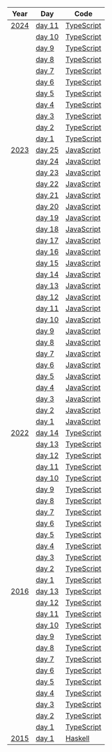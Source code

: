 |Year                                   |Day                                             |Code                                  |
|---------------------------------------|------------------------------------------------|--------------------------------------|
| [2024](https://adventofcode.com/2024) | [day 11](https://adventofcode.com/2024/day/11) | [TypeScript](./aoc2024/day11.ts)     |
|                                       | [day 10](https://adventofcode.com/2024/day/10) | [TypeScript](./aoc2024/day10.ts)     |
|                                       | [day 9](https://adventofcode.com/2024/day/9)   | [TypeScript](./aoc2024/day09.ts)     |
|                                       | [day 8](https://adventofcode.com/2024/day/8)   | [TypeScript](./aoc2024/day08.ts)     |
|                                       | [day 7](https://adventofcode.com/2024/day/7)   | [TypeScript](./aoc2024/day07.ts)     |
|                                       | [day 6](https://adventofcode.com/2024/day/6)   | [TypeScript](./aoc2024/day06.ts)     |
|                                       | [day 5](https://adventofcode.com/2024/day/5)   | [TypeScript](./aoc2024/day05.ts)     |
|                                       | [day 4](https://adventofcode.com/2024/day/4)   | [TypeScript](./aoc2024/day04.ts)     |
|                                       | [day 3](https://adventofcode.com/2024/day/3)   | [TypeScript](./aoc2024/day03.ts)     |
|                                       | [day 2](https://adventofcode.com/2024/day/2)   | [TypeScript](./aoc2024/day02.ts)     |
|                                       | [day 1](https://adventofcode.com/2024/day/1)   | [TypeScript](./aoc2024/day01.ts)     |
| [2023](https://adventofcode.com/2023) | [day 25](https://adventofcode.com/2023/day/25) | [JavaScript](./aoc2023/src/day25.js) |
|                                       | [day 24](https://adventofcode.com/2023/day/24) | [JavaScript](./aoc2023/src/day24.js) |
|                                       | [day 23](https://adventofcode.com/2023/day/23) | [JavaScript](./aoc2023/src/day23.js) |
|                                       | [day 22](https://adventofcode.com/2023/day/22) | [JavaScript](./aoc2023/src/day22.js) |
|                                       | [day 21](https://adventofcode.com/2023/day/21) | [JavaScript](./aoc2023/src/day21.js) |
|                                       | [day 20](https://adventofcode.com/2023/day/20) | [JavaScript](./aoc2023/src/day20.js) |
|                                       | [day 19](https://adventofcode.com/2023/day/19) | [JavaScript](./aoc2023/src/day19.js) |
|                                       | [day 18](https://adventofcode.com/2023/day/18) | [JavaScript](./aoc2023/src/day18.js) |
|                                       | [day 17](https://adventofcode.com/2023/day/17) | [JavaScript](./aoc2023/src/day17.js) |
|                                       | [day 16](https://adventofcode.com/2023/day/16) | [JavaScript](./aoc2023/src/day16.js) |
|                                       | [day 15](https://adventofcode.com/2023/day/15) | [JavaScript](./aoc2023/src/day15.js) |
|                                       | [day 14](https://adventofcode.com/2023/day/14) | [JavaScript](./aoc2023/src/day14.js) |
|                                       | [day 13](https://adventofcode.com/2023/day/13) | [JavaScript](./aoc2023/src/day13.js) |
|                                       | [day 12](https://adventofcode.com/2023/day/12) | [JavaScript](./aoc2023/src/day12.js) |
|                                       | [day 11](https://adventofcode.com/2023/day/11) | [JavaScript](./aoc2023/src/day11.js) |
|                                       | [day 10](https://adventofcode.com/2023/day/10) | [JavaScript](./aoc2023/src/day10.js) |
|                                       | [day 9](https://adventofcode.com/2023/day/9)   | [JavaScript](./aoc2023/src/day09.js) |
|                                       | [day 8](https://adventofcode.com/2023/day/8)   | [JavaScript](./aoc2023/src/day08.js) |
|                                       | [day 7](https://adventofcode.com/2023/day/7)   | [JavaScript](./aoc2023/src/day07.js) |
|                                       | [day 6](https://adventofcode.com/2023/day/6)   | [JavaScript](./aoc2023/src/day06.js) |
|                                       | [day 5](https://adventofcode.com/2023/day/5)   | [JavaScript](./aoc2023/src/day05.js) |
|                                       | [day 4](https://adventofcode.com/2023/day/4)   | [JavaScript](./aoc2023/src/day04.js) |
|                                       | [day 3](https://adventofcode.com/2023/day/3)   | [JavaScript](./aoc2023/src/day03.js) |
|                                       | [day 2](https://adventofcode.com/2023/day/2)   | [JavaScript](./aoc2023/src/day02.js) |
|                                       | [day 1](https://adventofcode.com/2023/day/1)   | [JavaScript](./aoc2023/src/day01.js) |
| [2022](https://adventofcode.com/2022) | [day 14](https://adventofcode.com/2022/day/14) | [TypeScript](./aoc2022/src/day14.ts) |
|                                       | [day 13](https://adventofcode.com/2022/day/13) | [TypeScript](./aoc2022/src/day13.ts) |
|                                       | [day 12](https://adventofcode.com/2022/day/12) | [TypeScript](./aoc2022/src/day12.ts) |
|                                       | [day 11](https://adventofcode.com/2022/day/11) | [TypeScript](./aoc2022/src/day11.ts) |
|                                       | [day 10](https://adventofcode.com/2022/day/10) | [TypeScript](./aoc2022/src/day10.ts) |
|                                       | [day 9](https://adventofcode.com/2022/day/9)   | [TypeScript](./aoc2022/src/day09.ts) |
|                                       | [day 8](https://adventofcode.com/2022/day/8)   | [TypeScript](./aoc2022/src/day08.ts) |
|                                       | [day 7](https://adventofcode.com/2022/day/7)   | [TypeScript](./aoc2022/src/day07.ts) |
|                                       | [day 6](https://adventofcode.com/2022/day/6)   | [TypeScript](./aoc2022/src/day06.ts) |
|                                       | [day 5](https://adventofcode.com/2022/day/5)   | [TypeScript](./aoc2022/src/day05.ts) |
|                                       | [day 4](https://adventofcode.com/2022/day/4)   | [TypeScript](./aoc2022/src/day04.ts) |
|                                       | [day 3](https://adventofcode.com/2022/day/3)   | [TypeScript](./aoc2022/src/day03.ts) |
|                                       | [day 2](https://adventofcode.com/2022/day/2)   | [TypeScript](./aoc2022/src/day02.ts) |
|                                       | [day 1](https://adventofcode.com/2022/day/1)   | [TypeScript](./aoc2022/src/day01.ts) |
| [2016](https://adventofcode.com/2016) | [day 13](https://adventofcode.com/2016/day/13) | [TypeScript](./aoc2016/day13.ts)     |
|                                       | [day 12](https://adventofcode.com/2016/day/12) | [TypeScript](./aoc2016/day12.ts)     |
|                                       | [day 11](https://adventofcode.com/2016/day/11) | [TypeScript](./aoc2016/day11.ts)     |
|                                       | [day 10](https://adventofcode.com/2016/day/10) | [TypeScript](./aoc2016/day10.ts)     |
|                                       | [day 9](https://adventofcode.com/2016/day/9)   | [TypeScript](./aoc2016/day09.ts)     |
|                                       | [day 8](https://adventofcode.com/2016/day/8)   | [TypeScript](./aoc2016/day08.ts)     |
|                                       | [day 7](https://adventofcode.com/2016/day/7)   | [TypeScript](./aoc2016/day07.ts)     |
|                                       | [day 6](https://adventofcode.com/2016/day/6)   | [TypeScript](./aoc2016/day06.ts)     |
|                                       | [day 5](https://adventofcode.com/2016/day/5)   | [TypeScript](./aoc2016/day05.ts)     |
|                                       | [day 4](https://adventofcode.com/2016/day/4)   | [TypeScript](./aoc2016/day04_.ts)    |
|                                       | [day 3](https://adventofcode.com/2016/day/3)   | [TypeScript](./aoc2016/day03.ts)     |
|                                       | [day 2](https://adventofcode.com/2016/day/2)   | [TypeScript](./aoc2016/day02_.ts)    |
|                                       | [day 1](https://adventofcode.com/2016/day/1)   | [TypeScript](./aoc2016/day01.ts)     |
| [2015](https://adventofcode.com/2015) | [day 1](https://adventofcode.com/2015/day/1)   | [Haskell](./aoc2015/day01.hs)        |
